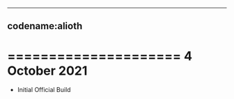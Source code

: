 ----
codename:alioth
---

=====================
  4 October 2021
=====================
 * Initial Official Build
